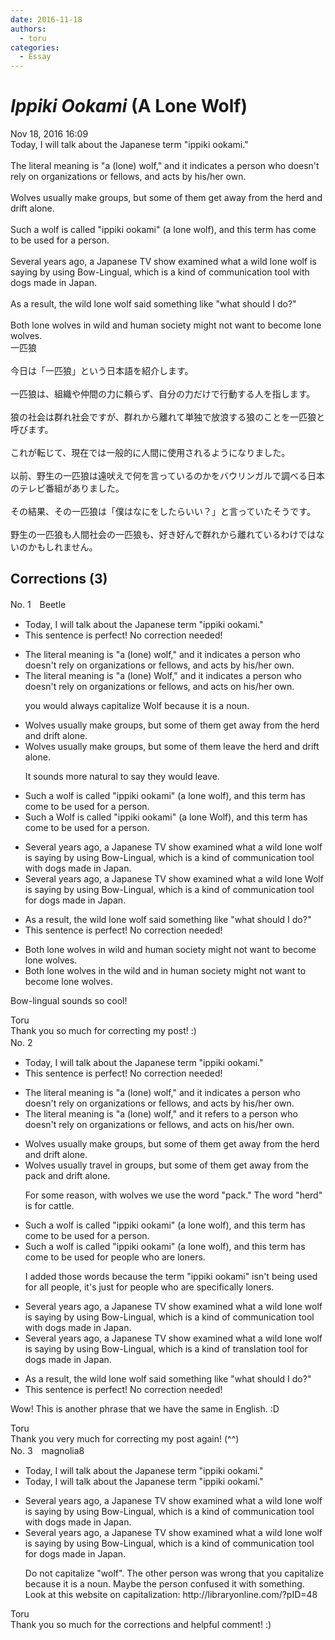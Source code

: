 ```yaml
---
date: 2016-11-18
authors:
  - toru
categories:
  - Essay
---
```


<h1 id="subject_show"><strong><em>Ippiki Ookami</strong></em> (A Lone Wolf)</h1>
<div class="date">Nov 18, 2016 16:09</div>
<div id="post"><div id="body_show_ori">
Today, I will talk about the Japanese term "ippiki ookami."<br/><br/>The literal meaning is "a (lone) wolf," and it indicates a person who doesn't rely on organizations or fellows, and acts by his/her own.<br/><br/>Wolves usually make groups, but some of them get away from the herd and drift alone.<br/><br/>Such a wolf is called "ippiki ookami" (a lone wolf), and this term has come to be used for a person.<br/><br/>Several years ago, a Japanese TV show examined what a wild lone wolf is saying by using Bow-Lingual, which is a kind of communication tool with dogs made in Japan.<br/><br/>As a result, the wild lone wolf said something like "what should I do?"<br/><br/>Both lone wolves in wild and human society might not want to become lone wolves.
</div></div>

<!-- more -->

<div id="post_ja"><div id="body_show_mo">
一匹狼<br/><br/>今日は「一匹狼」という日本語を紹介します。<br/><br/>一匹狼は、組織や仲間の力に頼らず、自分の力だけで行動する人を指します。<br/><br/>狼の社会は群れ社会ですが、群れから離れて単独で放浪する狼のことを一匹狼と呼びます。<br/><br/>これが転じて、現在では一般的に人間に使用されるようになりました。<br/><br/>以前、野生の一匹狼は遠吠えで何を言っているのかをバウリンガルで調べる日本のテレビ番組がありました。<br/><br/>その結果、その一匹狼は「僕はなにをしたらいい？」と言っていたそうです。<br/><br/>野生の一匹狼も人間社会の一匹狼も、好き好んで群れから離れているわけではないのかもしれません。
</div></div>

## Corrections (3)
<div id="block"><div class="first_name"> No. 1　<span class="just_name">Beetle</span></div><div id="block2">
<ul class="correction_field">
<li class="incorrect">Today, I will talk about the Japanese term "ippiki ookami."</li>
<li class="corrected perfect">This sentence is perfect! No correction needed!</li>
</ul>
<ul class="correction_field">
<li class="incorrect">The literal meaning is "a (lone) wolf," and it indicates a person who doesn't rely on organizations or fellows, and acts by his/her own.</li>
<li class="corrected correct">
The literal meaning is "a (lone) <span class="f_red">W</span>olf," and it indicates a person who doesn't rely on organizations or fellows, and acts <span class="f_red">on</span> his/her own.
<p class="correction_comment">you would always capitalize Wolf because it is a noun.</p>
</li>
</ul>
<ul class="correction_field">
<li class="incorrect">Wolves usually make groups, but some of them get away from the herd and drift alone.</li>
<li class="corrected correct">
Wolves usually make groups, but some of them <span class="f_red">leave</span> the herd and drift alone.
<p class="correction_comment">It sounds more natural to say they would leave.</p>
</li>
</ul>
<ul class="correction_field">
<li class="incorrect">Such a wolf is called "ippiki ookami" (a lone wolf), and this term has come to be used for a person.</li>
<li class="corrected correct">
Such a <span class="f_red">W</span>olf is called "ippiki ookami" (a lone <span class="f_red">W</span>olf), and this term has come to be used for a person.
</li>
</ul>
<ul class="correction_field">
<li class="incorrect">Several years ago, a Japanese TV show examined what a wild lone wolf is saying by using Bow-Lingual, which is a kind of communication tool with dogs made in Japan.</li>
<li class="corrected correct">
Several years ago, a Japanese TV show examined what a wild lone <span class="f_red">W</span>olf is saying by using Bow-Lingual, which is a kind of communication tool <span class="f_red">for</span> dogs made in Japan.
</li>
</ul>
<ul class="correction_field">
<li class="incorrect">As a result, the wild lone wolf said something like "what should I do?"</li>
<li class="corrected perfect">This sentence is perfect! No correction needed!</li>
</ul>
<ul class="correction_field">
<li class="incorrect">Both lone wolves in wild and human society might not want to become lone wolves.</li>
<li class="corrected correct">
Both lone wolves in <span class="f_red">the</span> wild and <span class="f_red">in</span> human society might not want to become lone wolves.
</li>
</ul>
<p class="comment_small">
 Bow-lingual sounds so cool!
</p>

</div><div class="name"><span class="just_name">Toru</span><br>
Thank you so much for correcting my post! :)
</div>
</div>
<div id="block"><div class="first_name"> No. 2　<span class="just_name"></span></div><div id="block2">
<ul class="correction_field">
<li class="incorrect">Today, I will talk about the Japanese term "ippiki ookami."</li>
<li class="corrected perfect">This sentence is perfect! No correction needed!</li>
</ul>
<ul class="correction_field">
<li class="incorrect">The literal meaning is "a (lone) wolf," and it indicates a person who doesn't rely on organizations or fellows, and acts by his/her own.</li>
<li class="corrected correct">
The literal meaning is "a (lone) wolf," and it <span class="f_blue">refers to</span> a person who doesn't rely on organizations or fellows, and acts <span class="f_blue">on</span> his/her own.
</li>
</ul>
<ul class="correction_field">
<li class="incorrect">Wolves usually make groups, but some of them get away from the herd and drift alone.</li>
<li class="corrected correct">
Wolves usually <span class="f_blue">travel</span> <span class="f_blue">in</span> groups, but some of them get away from the <span class="f_blue">pack</span> and drift alone.
<p class="correction_comment">For some reason, with wolves we use the word "pack." The word "herd" is for cattle.</p>
</li>
</ul>
<ul class="correction_field">
<li class="incorrect">Such a wolf is called "ippiki ookami" (a lone wolf), and this term has come to be used for a person.</li>
<li class="corrected correct">
Such a wolf is called "ippiki ookami" (a lone wolf), and this term has come to be used for <span class="f_blue">people who are loners</span>.
<p class="correction_comment">I added those words because the term "ippiki ookami" isn't being used for all people, it's just for people who are specifically loners.</p>
</li>
</ul>
<ul class="correction_field">
<li class="incorrect">Several years ago, a Japanese TV show examined what a wild lone wolf is saying by using Bow-Lingual, which is a kind of communication tool with dogs made in Japan.</li>
<li class="corrected correct">
Several years ago, a Japanese TV show examined what a wild lone wolf is saying by using Bow-Lingual, which is a kind of <span class="f_blue">translation</span> tool <span class="f_blue">for</span> dogs made in Japan.
</li>
</ul>
<ul class="correction_field">
<li class="incorrect">As a result, the wild lone wolf said something like "what should I do?"</li>
<li class="corrected perfect">This sentence is perfect! No correction needed!</li>
</ul>
<p class="comment_small">
 Wow! This is another phrase that we have the same in English. :D
</p>

</div><div class="name"><span class="just_name">Toru</span><br>
Thank you very much for correcting my post again! (^^)
</div>
</div>
<div id="block"><div class="first_name"> No. 3　<span class="just_name">magnolia8</span></div><div id="block2">
<ul class="correction_field">
<li class="incorrect">Today, I will talk about the Japanese term "ippiki ookami."</li>
<li class="corrected correct">
Today<span class="sline"><span class="f_bold"><span class="f_red">,</span></span></span> I will talk about the Japanese term "ippiki ookami."
</li>
</ul>
<ul class="correction_field">
<li class="incorrect">Several years ago, a Japanese TV show examined what a wild lone wolf is saying by using Bow-Lingual, which is a kind of communication tool with dogs made in Japan.</li>
<li class="corrected correct">
Several years ago<span class="f_red"><span class="sline"><span class="f_bold">,</span></span></span> a Japanese TV show examined what a wild lone wolf is saying by using Bow-Lingual, which is a kind of communication tool <span class="f_blue">for </span>dogs made in Japan.
<p class="correction_comment">Do not capitalize "wolf". The other person was wrong that you capitalize because it is a noun. Maybe the person confused it with something. Look at this website on capitalization: http://libraryonline.com/?pID=48</p>
</li>
</ul>
</div><div class="name"><span class="just_name">Toru</span><br>
Thank you so much for the corrections and helpful comment! :)
</div>
</div>
